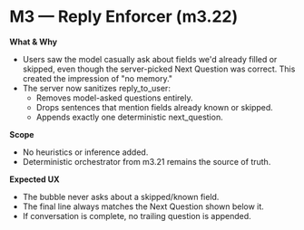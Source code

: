 # M3 — Reply Enforcer (m3.22)

**What & Why**
- Users saw the model casually ask about fields we'd already filled or skipped, even though the server-picked Next Question was correct. This created the impression of "no memory."
- The server now sanitizes reply_to_user:
  - Removes model-asked questions entirely.
  - Drops sentences that mention fields already known or skipped.
  - Appends exactly one deterministic next_question.

**Scope**
- No heuristics or inference added.
- Deterministic orchestrator from m3.21 remains the source of truth.

**Expected UX**
- The bubble never asks about a skipped/known field.
- The final line always matches the Next Question shown below it.
- If conversation is complete, no trailing question is appended.